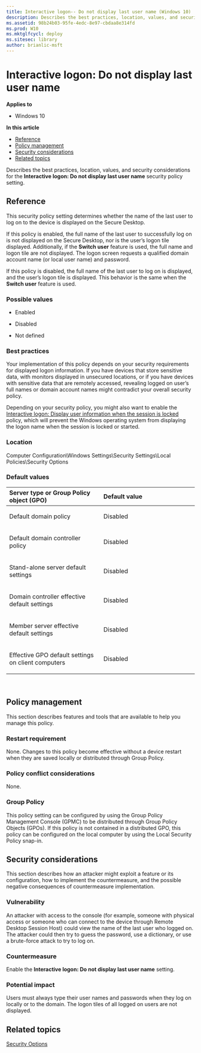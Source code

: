 ```yaml
---
title: Interactive logon-- Do not display last user name (Windows 10)
description: Describes the best practices, location, values, and security considerations for the Interactive logon-- Do not display last user name security policy setting.
ms.assetid: 98b24b03-95fe-4edc-8e97-cbdaa8e314fd
ms.prod: W10
ms.mktglfcycl: deploy
ms.sitesec: library
author: brianlic-msft
---
```


# Interactive logon: Do not display last user name


**Applies to**

-   Windows 10

**In this article**

-   [Reference](#reference)
-   [Policy management](#policy-management)
-   [Security considerations](#security-considerations)
-   [Related topics](#related-topics)

Describes the best practices, location, values, and security considerations for the **Interactive logon: Do not display last user name** security policy setting.

## Reference


This security policy setting determines whether the name of the last user to log on to the device is displayed on the Secure Desktop.

If this policy is enabled, the full name of the last user to successfully log on is not displayed on the Secure Desktop, nor is the user’s logon tile displayed. Additionally, if the **Switch user** feature is used, the full name and logon tile are not displayed. The logon screen requests a qualified domain account name (or local user name) and password.

If this policy is disabled, the full name of the last user to log on is displayed, and the user’s logon tile is displayed. This behavior is the same when the **Switch user** feature is used.

### Possible values

-   Enabled

-   Disabled

-   Not defined

### Best practices

Your implementation of this policy depends on your security requirements for displayed logon information. If you have devices that store sensitive data, with monitors displayed in unsecured locations, or if you have devices with sensitive data that are remotely accessed, revealing logged on user’s full names or domain account names might contradict your overall security policy.

Depending on your security policy, you might also want to enable the [Interactive logon: Display user information when the session is locked](interactive-logon-display-user-information-when-the-session-is-locked.md) policy, which will prevent the Windows operating system from displaying the logon name when the session is locked or started.

### Location

Computer Configuration\\Windows Settings\\Security Settings\\Local Policies\\Security Options

### Default values

<table>
<colgroup>
<col width="50%" />
<col width="50%" />
</colgroup>
<thead>
<tr class="header">
<th align="left">Server type or Group Policy object (GPO)</th>
<th align="left">Default value</th>
</tr>
</thead>
<tbody>
<tr class="odd">
<td align="left"><p>Default domain policy</p></td>
<td align="left"><p>Disabled</p></td>
</tr>
<tr class="even">
<td align="left"><p>Default domain controller policy</p></td>
<td align="left"><p>Disabled</p></td>
</tr>
<tr class="odd">
<td align="left"><p>Stand-alone server default settings</p></td>
<td align="left"><p>Disabled</p></td>
</tr>
<tr class="even">
<td align="left"><p>Domain controller effective default settings</p></td>
<td align="left"><p>Disabled</p></td>
</tr>
<tr class="odd">
<td align="left"><p>Member server effective default settings</p></td>
<td align="left"><p>Disabled</p></td>
</tr>
<tr class="even">
<td align="left"><p>Effective GPO default settings on client computers</p></td>
<td align="left"><p>Disabled</p></td>
</tr>
</tbody>
</table>

 

## Policy management


This section describes features and tools that are available to help you manage this policy.

### Restart requirement

None. Changes to this policy become effective without a device restart when they are saved locally or distributed through Group Policy.

### Policy conflict considerations

None.

### Group Policy

This policy setting can be configured by using the Group Policy Management Console (GPMC) to be distributed through Group Policy Objects (GPOs). If this policy is not contained in a distributed GPO, this policy can be configured on the local computer by using the Local Security Policy snap-in.

## Security considerations


This section describes how an attacker might exploit a feature or its configuration, how to implement the countermeasure, and the possible negative consequences of countermeasure implementation.

### Vulnerability

An attacker with access to the console (for example, someone with physical access or someone who can connect to the device through Remote Desktop Session Host) could view the name of the last user who logged on. The attacker could then try to guess the password, use a dictionary, or use a brute-force attack to try to log on.

### Countermeasure

Enable the **Interactive logon: Do not display last user name** setting.

### Potential impact

Users must always type their user names and passwords when they log on locally or to the domain. The logon tiles of all logged on users are not displayed.

## Related topics


[Security Options](security-options.md)

 

 





